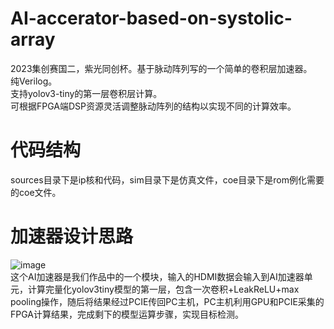 # AI-accerator-based-on-systolic-array
2023集创赛国二，紫光同创杯。基于脉动阵列写的一个简单的卷积层加速器。  
纯Verilog。  
支持yolov3-tiny的第一层卷积层计算。  
可根据FPGA端DSP资源灵活调整脉动阵列的结构以实现不同的计算效率。  
# 代码结构
sources目录下是ip核和代码，sim目录下是仿真文件，coe目录下是rom例化需要的coe文件。
# 加速器设计思路
![image](https://github.com/odin2985/AI-accerator-based-on-systolic/assets/75004653/10ae2238-bd6b-4936-9ee7-ad46464fcef3)  
这个AI加速器是我们作品中的一个模块，输入的HDMI数据会输入到AI加速器单元，计算完量化yolov3tiny模型的第一层，包含一次卷积+LeakReLU+max pooling操作，随后将结果经过PCIE传回PC主机，PC主机利用GPU和PCIE采集的FPGA计算结果，完成剩下的模型运算步骤，实现目标检测。
